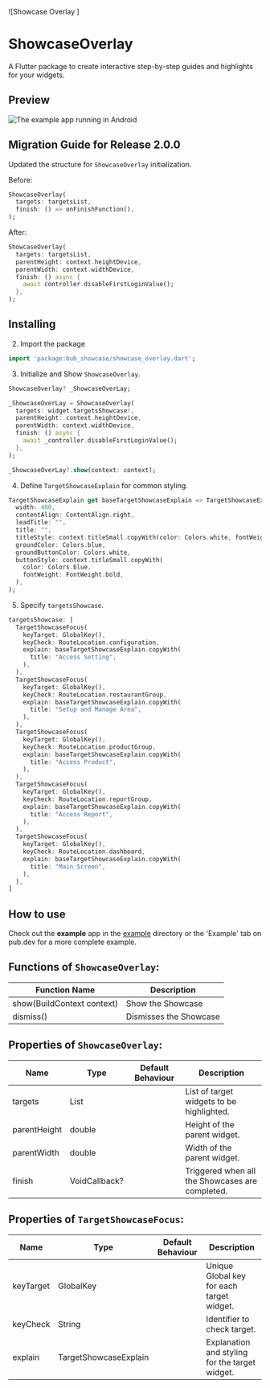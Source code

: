 ![Showcase Overlay ]

# ShowcaseOverlay


A Flutter package to create interactive step-by-step guides and highlights for your widgets.

## Preview

![The example app running in Android](https://your-image-url.com/preview/Showcaseoverlay.gif)

## Migration Guide for Release 2.0.0
Updated the structure for `ShowcaseOverlay` initialization.

Before:
```dart
ShowcaseOverlay(
  targets: targetsList,
  finish: () => onFinishFunction(),
);
```

After:
```dart
ShowcaseOverlay(
  targets: targetsList,
  parentHeight: context.heightDevice,
  parentWidth: context.widthDevice,
  finish: () async {
    await controller.disableFirstLoginValue();
  },
);
```

## Installing

<!-- 1.  Add dependency to `pubspec.yaml`

    *Get the latest version in the 'Installing' tab on [pub.dev](https://pub.dev/packages/Showcaseoverlay)*

```yaml
dependencies:
    Showcaseoverlay: <latest-version>
``` -->

2.  Import the package
```dart
import 'package:bub_showcase/showcase_overlay.dart';
```

3. Initialize and Show `ShowcaseOverlay`.
```dart
ShowcaseOverlay? _ShowcaseOverLay;

_ShowcaseOverLay = ShowcaseOverlay(
  targets: widget.targetsShowcase!,
  parentHeight: context.heightDevice,
  parentWidth: context.widthDevice,
  finish: () async {
    await _controller.disableFirstLoginValue();
  },
);

_ShowcaseOverLay?.show(context: context);
```

4. Define `TargetShowcaseExplain` for common styling.
```dart
TargetShowcaseExplain get baseTargetShowcaseExplain => TargetShowcaseExplain(
  width: 480,
  contentAlign: ContentAlign.right,
  leadTitle: "",
  title: "",
  titleStyle: context.titleSmall.copyWith(color: Colors.white, fontWeight: FontWeight.w400),
  groundColor: Colors.blue,
  groundButtonColor: Colors.white,
  buttonStyle: context.titleSmall.copyWith(
    color: Colors.blue,
    fontWeight: FontWeight.bold,
  ),
);
```

5. Specify `targetsShowcase`.
```dart
targetsShowcase: [
  TargetShowcaseFocus(
    keyTarget: GlobalKey(),
    keyCheck: RouteLocation.configuration,
    explain: baseTargetShowcaseExplain.copyWith(
      title: "Access Setting",
    ),
  ),
  TargetShowcaseFocus(
    keyTarget: GlobalKey(),
    keyCheck: RouteLocation.restaurantGroup,
    explain: baseTargetShowcaseExplain.copyWith(
      title: "Setup and Manage Area",
    ),
  ),
  TargetShowcaseFocus(
    keyTarget: GlobalKey(),
    keyCheck: RouteLocation.productGroup,
    explain: baseTargetShowcaseExplain.copyWith(
      title: "Access Product",
    ),
  ),
  TargetShowcaseFocus(
    keyTarget: GlobalKey(),
    keyCheck: RouteLocation.reportGroup,
    explain: baseTargetShowcaseExplain.copyWith(
      title: "Access Report",
    ),
  ),
  TargetShowcaseFocus(
    keyTarget: GlobalKey(),
    keyCheck: RouteLocation.dashboard,
    explain: baseTargetShowcaseExplain.copyWith(
      title: "Main Screen",
    ),
  ),
]
```

## How to use

Check out the **example** app in the [example](example) directory or the 'Example' tab on pub.dev for a more complete example.

## Functions of `ShowcaseOverlay`:

| Function Name                            | Description              |
|------------------------------------------|--------------------------|
| show(BuildContext context)               | Show the Showcase       |
| dismiss()                                | Dismisses the Showcase  |

## Properties of `ShowcaseOverlay`:

| Name                      | Type                       | Default Behaviour            | Description                                                                    |
|---------------------------|----------------------------|------------------------------|--------------------------------------------------------------------------------|
| targets                   | List<TargetShowcaseFocus> |                              | List of target widgets to be highlighted.                                      |
| parentHeight              | double                     |                              | Height of the parent widget.                                                   |
| parentWidth               | double                     |                              | Width of the parent widget.                                                    |
| finish                    | VoidCallback?              |                              | Triggered when all the Showcases are completed.                               |

## Properties of `TargetShowcaseFocus`:

| Name                         | Type             | Default Behaviour                                | Description                                                                                        |
|------------------------------|------------------|--------------------------------------------------|----------------------------------------------------------------------------------------------------|
| keyTarget                    | GlobalKey        |                                                  | Unique Global key for each target widget.                                                          |
| keyCheck                     | String           |                                                  | Identifier to check target.                                                                        |
| explain                      | TargetShowcaseExplain  |                                                  | Explanation and styling for the target widget.                                                     |
